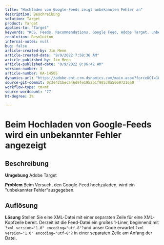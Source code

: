 ```yaml
---
title: "Hochladen von Google-Feeds zeigt unbekannten Fehler an"
description: Beschreibung
solution: Target
product: Target
applies-to: "Target"
keywords: "KCS, Feeds, Recommendations, Google Feed, Adobe Target, unbekannter Fehler"
resolution: Resolution
internal-notes: null
bug: false
article-created-by: Jim Menn
article-created-date: "9/9/2022 7:58:36 AM"
article-published-by: Jim Menn
article-published-date: "9/9/2022 8:06:42 AM"
version-number: 3
article-number: KA-14505
dynamics-url: "https://adobe-ent.crm.dynamics.com/main.aspx?forceUCI=1&pagetype=entityrecord&etn=knowledgearticle&id=c9c8642f-1530-ed11-9db1-0022480866ad"
source-git-commit: 0c3e421beca46d9fe1952b1f98538a50697216a0
workflow-type: tm+mt
source-wordcount: '77'
ht-degree: 3%

---
```


# Beim Hochladen von Google-Feeds wird ein unbekannter Fehler angezeigt

## Beschreibung


<b>Umgebung</b>
Adobe Target

<b>Problem</b>
Beim Versuch, den Google-Feed hochzuladen, wird ein &quot;unbekannter Fehler&quot;ausgegeben.


## Auflösung


<b>Lösung</b>
Stellen Sie eine XML-Datei mit einer separaten Zeile für eine XML-Kopfzeile bereit.
Derzeit ist die Feed-Datei ein großes 1-Liner, beginnend mit `?xml version="1.0" encoding="utf-8"?`und unser Code erwartet `?xml version="1.0" encoding="utf-8"?` in einer separaten Zeile am Anfang der Datei.
